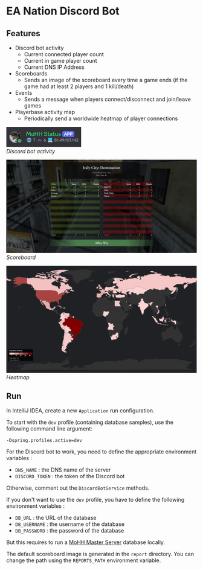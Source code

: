 # EA Nation Discord Bot

## Features

- Discord bot activity
    - Current connected player count
    - Current in game player count
    - Current DNS IP Address
- Scoreboards
    - Sends an image of the scoreboard every time a game ends (if the game had at least 2 players and 1 kill/death)
- Events
    - Sends a message when players connect/disconnect and join/leave games
- Playerbase activity map
    - Periodically send a worldwide heatmap of player connections

<img src="doc/bot-activity.png" alt="bot activity" /><br/>
*Discord bot activity*

<img src="doc/scoreboard.png" alt="scoreboard" /><br/>
*Scoreboard*

<img src="doc/heatmap.png" alt="heatmap" /><br/>
*Heatmap*

## Run

In IntelliJ IDEA, create a new `Application` run configuration.

To start with the `dev` profile (containing database samples), use the following command line argument:

```
-Dspring.profiles.active=dev
```

For the Discord bot to work, you need to define the appropriate environment variables :

- `DNS_NAME` : the DNS name of the server
- `DISCORD_TOKEN` : the token of the Discord bot

Otherwise, comment out the `DiscordBotService` methods.

If you don't want to use the `dev` profile, you have to define the following environment variables :

- `DB_URL` : the URL of the database
- `DB_USERNAME` : the username of the database
- `DB_PASSWORD` : the password of the database

But this requires to run a [MoHH Master Server](https://github.com/a-blondel/mohh-master-server) database locally.

The default scoreboard image is generated in the `report` directory. You can change the path using the `REPORTS_PATH`
environment variable.  
